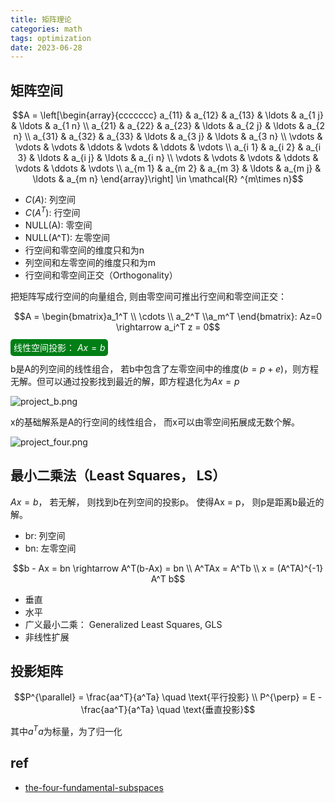```yaml
---
title: 矩阵理论
categories: math
tags: optimization
date: 2023-06-28
---
```


## 矩阵空间

$$A = \left[\begin{array}{ccccccc}
a_{11} & a_{12} & a_{13} & \ldots & a_{1 j} & \ldots & a_{1 n} \\
a_{21} & a_{22} & a_{23} & \ldots & a_{2 j} & \ldots & a_{2 n} \\
a_{31} & a_{32} & a_{33} & \ldots & a_{3 j} & \ldots & a_{3 n} \\
\vdots & \vdots & \vdots & \ddots & \vdots & \ddots & \vdots \\
a_{i 1} & a_{i 2} & a_{i 3} & \ldots & a_{i j} & \ldots & a_{i n} \\
\vdots & \vdots & \vdots & \ddots & \vdots & \ddots & \vdots \\
a_{m 1} & a_{m 2} & a_{m 3} & \ldots & a_{m j} & \ldots & a_{m n}
\end{array}\right] \in \mathcal{R} ^{m\times n}$$

- $C(A)$: 列空间
- $C(A^T)$: 行空间
- NULL(A): 零空间
- NULL(A^T): 左零空间
- 行空间和零空间的维度只和为n
- 列空间和左零空间的维度只和为m
- 行空间和零空间正交（Orthogonality）

把矩阵写成行空间的向量组合, 则由零空间可推出行空间和零空间正交：

$$A = \begin{bmatrix}a_1^T \\ \cdots \\ a_2^T \\a_m^T \end{bmatrix}: Az=0 \rightarrow a_i^T z = 0$$

<font style='background: #007f16;color: #ffffff;opacity:1.0;border-radius: 5px; padding:5px;'>线性空间投影： $Ax = b$</font>

b是A的列空间的线性组合， 若b中包含了左零空间中的维度($b= p+ e$)，则方程无解。但可以通过投影找到最近的解，即方程退化为$Ax = p$

![project_b.png](https://cdn.jsdelivr.net/gh/YeeKal/img_land/blog/notes_img_backup/optimization/imgs/project_b.png)

x的基础解系是A的行空间的线性组合， 而x可以由零空间拓展成无数个解。

![project_four.png](https://cdn.jsdelivr.net/gh/YeeKal/img_land/blog/notes_img_backup/optimization/imgs/project_four.png)

## 最小二乘法（Least Squares， LS）

$Ax = b$， 若无解， 则找到b在列空间的投影p。 使得Ax = p， 则p是距离b最近的解。

- br: 列空间
- bn: 左零空间

$$b - Ax = bn  \rightarrow A^T(b-Ax) = bn   \\
A^TAx = A^Tb \\
x = (A^TA)^{-1} A^T b$$


- 垂直
- 水平
- 广义最小二乘： Generalized Least Squares, GLS 
- 非线性扩展

## 投影矩阵

$$P^{\parallel} = \frac{aa^T}{a^Ta} \quad \text{平行投影} \\  
P^{\perp} = E - \frac{aa^T}{a^Ta} \quad \text{垂直投影}$$

其中$a^Ta$为标量，为了归一化

## ref

- [the-four-fundamental-subspaces](https://www.itshared.org/2015/06/the-four-fundamental-subspaces.html)